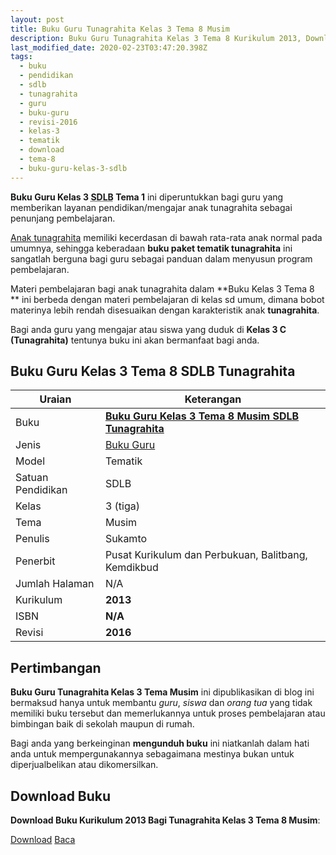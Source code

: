 ```yaml
---
layout: post
title: Buku Guru Tunagrahita Kelas 3 Tema 8 Musim
description: Buku Guru Tunagrahita Kelas 3 Tema 8 Kurikulum 2013, Download buku Kelas 3 Tema 8 Musim bagi tunagrahita
last_modified_date: 2020-02-23T03:47:20.398Z
tags:
  - buku
  - pendidikan
  - sdlb
  - tunagrahita
  - guru
  - buku-guru
  - revisi-2016
  - kelas-3
  - tematik
  - download
  - tema-8
  - buku-guru-kelas-3-sdlb
---
```


**Buku Guru Kelas 3 <abbr title="Sekolah Dasar Luar Biasa">SDLB</abbr> Tema 1** ini diperuntukkan bagi guru yang memberikan layanan pendidikan/mengajar anak tunagrahita sebagai penunjang pembelajaran.

[Anak tunagrahita](/teori/tunagrahita "Apa itu Tunagrahita") memiliki kecerdasan di bawah rata-rata anak normal pada umumnya, sehingga keberadaan **buku paket tematik tunagrahita** ini sangatlah berguna bagi guru sebagai panduan dalam menyusun program pembelajaran.

Materi pembelajaran bagi anak tunagrahita dalam **Buku Kelas 3 Tema 8 ** ini berbeda dengan materi pembelajaran di kelas sd umum, dimana bobot materinya lebih rendah disesuaikan dengan karakteristik anak **tunagrahita**.

Bagi anda guru yang mengajar atau siswa yang duduk di **Kelas 3 C (Tunagrahita)** tentunya buku ini akan bermanfaat bagi anda.

## Buku Guru Kelas 3 Tema 8 SDLB Tunagrahita  

|Uraian|Keterangan|
| --- | --- |
|Buku|<a href="/bse/buku-guru-tunagrahita-kelas-3-tema-8-musim" title="Buku Guru Kelas 3 Tema 8 Musim SDLB Tunagrahita"><strong>Buku Guru Kelas 3 Tema 8 Musim SDLB Tunagrahita</strong></a>|
|Jenis|<a href="/bse" title="Buku Guru" target="_blank">Buku Guru</a>|
|Model|Tematik|
|Satuan Pendidikan|SDLB|
|Kelas|3 (tiga)|
|Tema|Musim|
|Penulis| Sukamto|
|Penerbit|Pusat Kurikulum dan Perbukuan, Balitbang, Kemdikbud|
|Jumlah Halaman|N/A|
|Kurikulum|<strong>2013</strong>|
|ISBN|<strong>N/A</strong>|
|Revisi|<strong>2016</strong>|

## Pertimbangan
**Buku Guru Tunagrahita Kelas 3 Tema Musim** ini dipublikasikan di blog ini bermaksud hanya untuk membantu _guru_, _siswa_ dan _orang tua_ yang tidak memiliki buku tersebut dan memerlukannya untuk proses pembelajaran atau bimbingan baik di sekolah maupun di rumah.

Bagi anda yang berkeinginan <b>mengunduh buku</b> ini niatkanlah dalam hati anda untuk mempergunakannya sebagaimana mestinya bukan untuk diperjualbelikan atau dikomersilkan.
  
## Download Buku
**Download Buku Kurikulum 2013 Bagi Tunagrahita Kelas 3 Tema 8 Musim**:
<p class="center"><a class="button download" href="https://docs.google.com/uc?export=download&id=1ucWHlEfDGFA1LeWVHvD8PjuqedIUM3ng" rel="nofollow" target="_blank" title="Download Buku Guru Tunagrahita Kelas 3 Tema Musim">Download</a>
<a class="button demo open-dialog" href="https://drive.google.com/file/d/1ucWHlEfDGFA1LeWVHvD8PjuqedIUM3ng/preview" rel="nofollow" target="_blank" title="Download Buku Guru Tunagrahita Kelas 3 Tema Musim">Baca</a></p>
